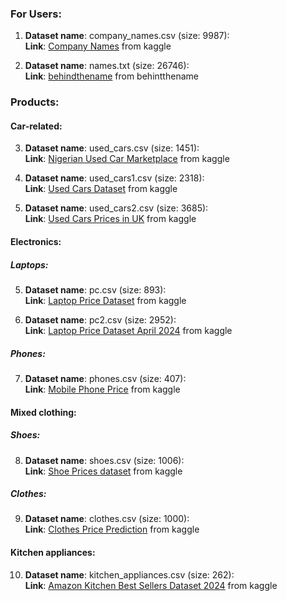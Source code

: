 
### For Users:

1. 
    __Dataset name__: company_names.csv (size: 9987): <br>
    __Link__: [Company Names](https://www.kaggle.com/datasets/tathagatanath/comapny-names) from kaggle

2.  
    __Dataset name__: names.txt (size: 26746): <br>
    __Link__: [behindthename](https://www.behindthename.com/api/) from behintthename


### Products:
#### Car-related:
3.  
    __Dataset name__: used_cars.csv (size: 1451): <br>
    __Link__: [Nigerian Used Car Marketplace](https://www.kaggle.com/datasets/sootersaalu/nigerian-used-car-marketplace) from kaggle

4. 
    __Dataset name__: used_cars1.csv (size: 2318): <br>
    __Link__: [Used Cars Dataset](https://www.kaggle.com/datasets/doaaalsenani/used-cars-dataets) from kaggle

5. 
    __Dataset name__: used_cars2.csv (size: 3685): <br>
    __Link__: [Used Cars Prices in UK](https://www.kaggle.com/datasets/muhammadawaistayyab/used-cars-prices-in-uk) from kaggle

#### Electronics:
##### Laptops:
5.
    __Dataset name__: pc.csv (size: 893): <br>
    __Link__: [Laptop Price Dataset](https://www.kaggle.com/code/sonialikhan/laptop-price-dataset/input) from kaggle

6. 
    __Dataset name__: pc2.csv (size: 2952): <br>
    __Link__: [Laptop Price Dataset April 2024](https://www.kaggle.com/datasets/keremabdullahoglu/laptop-price-dataset-april-2024) from kaggle

##### Phones:

7.
    __Dataset name__: phones.csv (size: 407): <br>
    __Link__: [Mobile Phone Price](https://www.kaggle.com/datasets/rkiattisak/mobile-phone-price) from kaggle

#### Mixed clothing:
##### Shoes:
8.
    __Dataset name__: shoes.csv (size: 1006): <br>
    __Link__: [Shoe Prices dataset](https://www.kaggle.com/datasets/rkiattisak/shoe-prices-dataset) from kaggle

##### Clothes:
9.
    __Dataset name__: clothes.csv (size: 1000): <br>
    __Link__: [Clothes Price Prediction](https://www.kaggle.com/datasets/mrsimple07/clothes-price-prediction) from kaggle

#### Kitchen appliances:
10.
    __Dataset name__: kitchen_appliances.csv (size: 262): <br>
    __Link__: [Amazon Kitchen Best Sellers Dataset 2024](https://www.kaggle.com/datasets/kanchana1990/amazon-kitchen-best-sellers-dataset-2024) from kaggle
